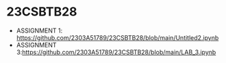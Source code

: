 # 23CSBTB28
- ASSIGNMENT 1: https://github.com/2303A51789/23CSBTB28/blob/main/Untitled2.ipynb
- ASSIGNMENT 3:https://github.com/2303A51789/23CSBTB28/blob/main/LAB_3.ipynb
